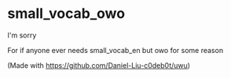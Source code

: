 # small_vocab_owo
I'm sorry

For if anyone ever needs small_vocab_en but owo for some reason

(Made with https://github.com/Daniel-Liu-c0deb0t/uwu)
